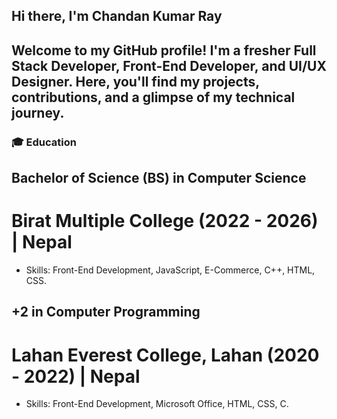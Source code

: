 ## Hi there, I'm Chandan Kumar Ray 
Welcome to my GitHub profile! I'm a fresher Full Stack Developer, Front-End Developer, and UI/UX Designer. Here, you'll find my projects, contributions, and a glimpse of my technical journey.
---
### 🎓 Education
## Bachelor of Science (BS) in Computer Science
# Birat Multiple College (2022 - 2026) | Nepal
-  Skills: Front-End Development, JavaScript, E-Commerce, C++, HTML, CSS.

## +2 in Computer Programming
# Lahan Everest College, Lahan (2020 - 2022) | Nepal
-  Skills: Front-End Development, Microsoft Office, HTML, CSS, C.



<!--
**Charlie606/Charlie606** is a ✨ _special_ ✨ repository because its `README.md` (this file) appears on your GitHub profile.

Here are some ideas to get you started:

- 🔭 I’m currently working on ...
- 🌱 I’m currently learning ...
- 👯 I’m looking to collaborate on ...
- 🤔 I’m looking for help with ...
- 💬 Ask me about ...
- 📫 How to reach me: ...
- 😄 Pronouns: ...
- ⚡ Fun fact: ...
-->
